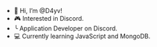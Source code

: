 - 👋 Hi, I’m @D4yv!
- 🎮 Interested in Discord.
-    ╰ Application Developer on Discord.
- 💻 Currently learning JavaScript and MongoDB.
